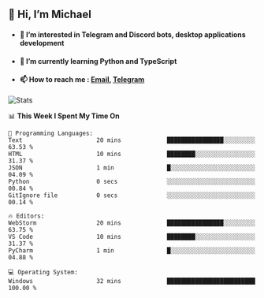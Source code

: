 ## 👋 Hi, I’m Michael
- #### 👀 I’m interested in Telegram and Discord bots, desktop applications development
- #### 🌱 I’m currently learning Python and TypeScript
- #### 📫 How to reach me : [Email](mailto:misha@kurapov.ru), [Telegram](https://t.me/mickr7)

![Stats](https://github-readme-stats.vercel.app/api?username=krpff&show_icons=true&theme=github_dark&hide_border=true&hide=issues&count_private=true&layout=compact)


<!--START_SECTION:waka-->
📊 **This Week I Spent My Time On** 

```text
💬 Programming Languages: 
Text                     20 mins             ████████████████░░░░░░░░░   63.53 % 
HTML                     10 mins             ████████░░░░░░░░░░░░░░░░░   31.37 % 
JSON                     1 min               █░░░░░░░░░░░░░░░░░░░░░░░░   04.09 % 
Python                   0 secs              ░░░░░░░░░░░░░░░░░░░░░░░░░   00.84 % 
GitIgnore file           0 secs              ░░░░░░░░░░░░░░░░░░░░░░░░░   00.14 % 

🔥 Editors: 
WebStorm                 20 mins             ████████████████░░░░░░░░░   63.75 % 
VS Code                  10 mins             ████████░░░░░░░░░░░░░░░░░   31.37 % 
PyCharm                  1 min               █░░░░░░░░░░░░░░░░░░░░░░░░   04.88 % 

💻 Operating System: 
Windows                  32 mins             █████████████████████████   100.00 % 
```


<!--END_SECTION:waka-->
